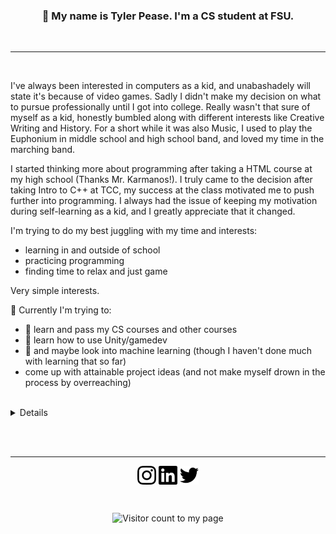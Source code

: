 <!-- Note to self, I might have to play around with this further to see what I can end up doing with it. Maybe make a really sick profile/readme.md? -->
<!--
**SirTarragon/SirTarragon** is a ✨ _special_ ✨ repository because its `README.md` (this file) appears on your GitHub profile.

Here are some ideas to get you started:

- 🔭 I’m currently working on ...
- 🌱 I’m currently learning ...
- 👯 I’m looking to collaborate on ...
- 🤔 I’m looking for help with ...
- 💬 Ask me about ...
- 📫 How to reach me: ...
- 😄 Pronouns: ...
- ⚡ Fun fact: ...
-->
### <p align="center"><b>👋 My name is Tyler Pease. I'm a CS student at FSU.</b></p>
<br>
<hr>
<br>
<p align="left" name="body">
I've always been interested in computers as a kid, and unabashadely will state it's because of video games. Sadly I didn't make my decision on what to pursue professionally until I got into college. Really wasn't that sure of myself as a kid, honestly bumbled along with different interests like Creative Writing and History. For a short while it was also Music, I used to play the Euphonium in middle school and high school band, and loved my time in the marching band.

I started thinking more about programming after taking a HTML course at my high school (Thanks Mr. Karmanos!). I truly came to the decision after taking Intro to C++ at TCC, my success at the class motivated me to push further into programming. I always had the issue of keeping my motivation during self-learning as a kid, and I greatly appreciate that it changed.

I'm trying to do my best juggling with my time and interests:

  - learning in and outside of school
  - practicing programming
  - finding time to relax and just game

Very simple interests.

🔭 Currently I'm trying to:

  - 🌱 learn and pass my CS courses and other courses
  - 🌱 learn how to use Unity/gamedev
  - 🌱 and maybe look into machine learning (though I haven't done much with learning that so far)
  - come up with attainable project ideas (and not make myself drown in the process by overreaching)
</p>
<br>
<details = "GitHub Stats">
<p>These are my current GitHub stats, they are not all correct as I do have a number of private repositories.</p>
<br>
<p>&nbsp;<img align="left" src="https://github-readme-stats.vercel.app/api?username=sirtarragon&show_icons=true" alt="sirtarragon" /></p>

<p>&nbsp;<img align="left" src="https://github-readme-stats.vercel.app/api/top-langs/?username=sirtarragon&layout=compact&hide=html" alt="sirtarragon" /></p>
<!-- Need this spaced out alot when details is pulled -->
<br><br><br><br><br><br><br><br><br>
</details>

<br><br>

<hr>

<p align="center">
<a href="https://instagram.com/sirtarragon" target="blank"><img align="center" src="./Images/SocialMedia/instagram.svg" alt="My Instagram" height="30" width="30" /></a>
<a href="https://www.linkedin.com/in/tylerpease1/" target="blank"><img align="center" src="./Images/SocialMedia/linkedin.svg" alt="My LinkedIn" height="30" width="30" /></a>
<a href="https://twitter.com/SirTarragon" target="blank"><img align="center" src="./Images/SocialMedia/twitter.svg" alt="My Twitter" height="30" width="30" /></a>
</p>
<br>
<p align="center"> 
  <img src="https://komarev.com/ghpvc/?username=sirtarragon" alt="Visitor count to my page"/> 
</p>
